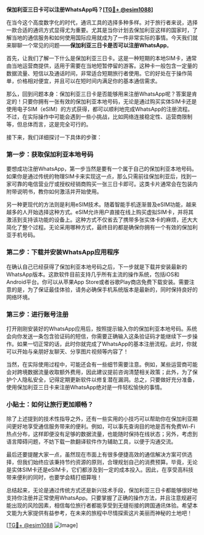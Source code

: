 **保加利亚三日卡可以注册WhatsApp吗？[[TG💪+ @esim1088](https://t.me/s/esim1088)]**

在当今这个高度数字化的时代，通讯工具的选择多种多样。对于旅行者来说，选择一款合适的通讯方式显得尤为重要。尤其是当你计划去保加利亚这样的国家时，了解当地的通信服务和如何使用国际应用就成为了一件非常实际的事情。今天我们就来聊聊一个常见的问题——**保加利亚三日卡是否可以注册WhatsApp**。

首先，让我们了解一下什么是保加利亚三日卡。这是一种短期的本地SIM卡，通常由当地运营商提供，适用于需要在当地短暂停留的游客。这种卡一般包含一定量的数据流量、短信以及通话时间，非常适合短期旅行者使用。它的好处在于操作简单，价格相对便宜，并且可以在短时间内满足你的基本通信需求。

那么，回到问题本身：保加利亚三日卡是否能够用来注册WhatsApp呢？答案是肯定的！只要你拥有一张有效的保加利亚本地号码，无论是通过购买实体SIM卡还是使用电子SIM（eSIM）的方式获得，都可以顺利地完成WhatsApp的注册流程。不过，在实际操作中可能会遇到一些小挑战，比如网络连接稳定性、运营商限制等，但总体而言，这是完全可行的。

接下来，我们详细探讨一下具体的步骤：

### 第一步：获取保加利亚本地号码

要想成功注册WhatsApp，第一步当然是要有一个属于自己的保加利亚本地号码。如果你是通过传统的物理SIM卡来实现这一点，那么只需前往保加利亚后，找到一家可靠的电信营业厅或授权经销商购买一张三日卡即可。这类卡片通常会在包装内附带说明书，教你如何激活并开始使用。

另一种更现代的方法则是利用eSIM技术。随着智能手机逐渐普及eSIM功能，越来越多的人开始选择这种方式。eSIM允许用户直接在线上购买虚拟SIM卡，并将其激活到支持该功能的设备上。这种方式不仅省去了携带多张实体卡的麻烦，还大大简化了整个过程。无论采用哪种方式，最终目的都是确保你拥有一个有效的保加利亚手机号码。

### 第二步：下载并安装WhatsApp应用程序

在确认自己已经获得了保加利亚本地号码之后，下一步就是下载并安装最新的WhatsApp版本。这款软件目前支持几乎所有主流的操作系统，包括iOS和Android平台。你可以从苹果App Store或者谷歌Play商店免费下载安装。需要注意的是，为了保证最佳体验，请务必确保手机系统版本是最新的，同时保持良好的网络环境。

### 第三步：进行账号注册

打开刚刚安装好的WhatsApp应用后，按照提示输入你的保加利亚本地号码。系统会向你发送一条包含验证码的短信，你需要正确输入这条验证码才能继续下一步操作。如果一切正常的话，此时你就完成了WhatsApp的基本注册流程。此时，你就可以开始与亲朋好友聊天、分享图片视频等内容了！

当然，在实际使用过程中，可能还会有一些细节需要注意。例如，某些运营商可能会对跨境数据流量收取额外费用，因此建议提前咨询清楚相关政策；此外，为了保护个人隐私安全，记得定期更新软件以修复潜在漏洞。总之，只要做好充分准备，使用保加利亚三日卡来注册WhatsApp绝对是一件轻松愉快的事情。

### 小贴士：如何让旅行更加顺畅？

除了上述提到的技术性指导之外，还有一些实用的小技巧可以帮助你在保加利亚期间更好地享受通信服务带来的便利。例如，可以事先查询目的地是否有免费Wi-Fi热点分布，这样即便没有足够的数据流量，也能随时保持在线状态；另外，考虑到语言障碍问题，不妨下载一款翻译软件作为辅助工具，以便于沟通交流。

最后还要提醒大家一点，虽然现在市面上有很多便捷高效的通信解决方案可供选择，但我们始终应该秉持节约资源的原则，合理规划自己的消费预算。毕竟，无论是实体SIM卡还是eSIM卡，它们都涉及到一定的成本投入。因此，在享受高科技带来便利的同时，也要学会精打细算哦！

总结起来，无论是通过传统方式还是新兴技术手段，保加利亚三日卡都能够很好地支持你注册并正常使用WhatsApp。只要掌握了正确的操作方法，并且注意规避可能出现的风险因素，相信每位旅行者都能享受到无缝衔接的跨国通讯体验。希望本文能为大家提供有益参考，在未来的旅程中尽情探索这片美丽而神秘的土地吧！

[[TG💪+ @esim1088](https://t.me/s/esim1088) ![Image](https://i.postimg.cc/4NQfJmqS/Snipaste-2025-05-13-00-14-12.png)]